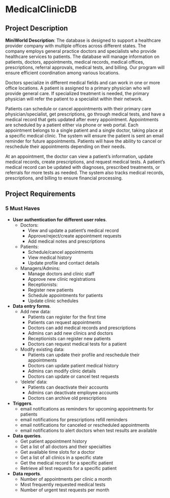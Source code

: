 # MedicalClinicDB

## Project Description
**MiniWorld Description**: The database is designed to support a healthcare provider company with multiple offices across different states. The company employs general practice doctors and specialists who provide healthcare services to patients. The database will manage information on patients, doctors, appointments, medical records, medical offices, prescriptions, referral approvals, medical tests, and billing. Our program will ensure efficient coordination among various locations.

Doctors specialize in different medical fields and can work in one or more office locations. A patient is assigned to a primary physician who will provide general care. If specialized treatment is needed, the primary physician will refer the patient to a specialist within their network. 

Patients can schedule or cancel appointments with their primary care physician/specialist, get prescriptions, go through medical tests, and have a medical record that gets updated after every appointment. Appointments are scheduled by a patient either via phone or web portal. Each appointment belongs to a single patient and a single doctor, taking place at a specific medical clinic. The system will ensure the patient is sent an email reminder for future appointments. Patients will have the ability to cancel or reschedule their appointments depending on their needs.

At an appointment, the doctor can view a patient’s information, update medical records, create prescriptions, and request medical tests. A patient’s medical record can be updated with diagnoses, prescribed treatments, or referrals for more tests as needed. The system also tracks medical records, prescriptions, and billing to ensure financial processing. 


## Project Requirements

### 5 Must Haves

- **User authentication for different user roles**.
  - Doctors:
    - View and update a patient’s medical record
    - Approve/reject/create appointment requests
    - Add medical notes and prescriptions
  - Patients: 
    - Schedule/cancel appointments
    - View medical history
    - Update profile and contact details
  - Managers/Admins:
    - Manage doctors and clinic staff
    - Approve new clinic registrations
    - Receptionists:
    - Register new patients
    - Schedule appointments for patients
    - Update clinic schedules
- **Data entry forms**.
  - Add new data:
    - Patients can register for the first time
    - Patients can request appointments
    - Doctors can add medical records and prescriptions
    - Admins can add new clinics and doctors
    - Receptionists can register new patients
    - Doctors can request medical tests for a patient
  - Modify existing data:
    - Patients can update their profile and reschedule their appointments
    - Doctors can update patient medical history
    - Admins can modify clinic details
    - Doctors can update or cancel test requests
  - ‘delete’ data:
    - Patients can deactivate their accounts
    - Admins can deactivate employee accounts
    - Doctors can archive old prescriptions
- **Triggers**.
  - email notifications as reminders for upcoming appointments for patients
  - email notifications for prescriptions refill reminders
  - email notifications for canceled or rescheduled appointments
  - email notifications to alert doctors when test results are available
- **Data queries**.
  - Get patient appointment history
  - Get a list of all doctors and their specialties
  - Get available time slots for a doctor
  - Get a list of all clinics in a specific state
  - Get the medical record for a specific patient
  - Retrieve all test requests for a specific patient
- **Data reports**.
  - Number of appointments per clinic a month
  - Most frequently requested medical tests
  - Number of urgent test requests per month
